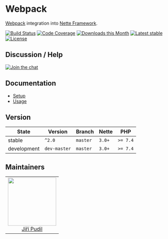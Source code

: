 # Webpack

[Webpack](https://github.com/webpack) integration into [Nette Framework](https://github.com/nette).

[![Build Status](https://img.shields.io/github/workflow/status/contributte/webpack/Test)](https://github.com/contributte/webpack/actions?query=workflow%3ATest)
[![Code Coverage](https://img.shields.io/codecov/c/github/contributte/webpack.svg)](https://codecov.io/gh/contributte/webpack)
[![Downloads this Month](https://img.shields.io/packagist/dm/contributte/webpack.svg)](https://packagist.org/packages/contributte/webpack)
[![Latest stable](https://img.shields.io/packagist/v/contributte/webpack.svg)](https://packagist.org/packages/contributte/webpack)
[![License](https://img.shields.io/packagist/l/contributte/webpack)](https://packagist.org/packages/contributte/webpack)

## Discussion / Help

[![Join the chat](https://img.shields.io/gitter/room/contributte/contributte.svg?style=flat-square)](http://bit.ly/ctteg)

## Documentation

- [Setup](.docs/README.md#setup)
- [Usage](.docs/README.md#usage)

## Version

| State       | Version      | Branch   | Nette    | PHP      |
|-------------|--------------|----------|----------|----------|
| stable      | `^2.0`       | `master` | `3.0+`   | `>= 7.4` |
| development | `dev-master` | `master` | `3.0+`   | `>= 7.4` |

## Maintainers

<table>
    <tbody>
        <tr>
            <td align="center">
                <a href="https://github.com/jiripudil">
                    <img width="150" height="150" src="https://avatars1.githubusercontent.com/u/1042159?s=150&v=4">
                </a>
                <br/>
                <a href="https://github.com/jiripudil">Jiří Pudil</a>
            </td>
        </tr>
    </tbody>
</table>
